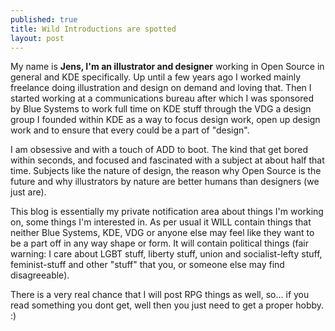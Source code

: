 ```yaml
---
published: true
title: Wild Introductions are spotted
layout: post
---
```


My name is **Jens, I'm an illustrator and designer** working in Open Source in general and KDE specifically. Up until a few years ago I worked mainly freelance doing illustration and design on demand and loving that. Then I started working at a communications bureau after which I was sponsored by Blue Systems to work full time on KDE stuff through the VDG a design group I founded within KDE as a way to focus design work, open up design work and to ensure that every could be a part of "design".

I am obsessive and with a touch of ADD to boot. The kind that get bored within seconds, and focused and fascinated with a subject at about half that time. Subjects like the nature of design, the reason why Open Source is the future and why illustrators by nature are better humans than designers (we just are).    

This blog is essentially my private notification area about things I'm working on, some things I'm interested in. As per usual it WILL contain things that neither Blue Systems, KDE, VDG or anyone else may feel like they want to be a part off in any way shape or form. It will contain political things (fair warning: I care about LGBT stuff, liberty stuff, union and socialist-lefty stuff, feminist-stuff and other "stuff" that you, or someone else may find disagreeable).  

There is a very real chance that I will post RPG things as well, so... if you read something you dont get, well then you just need to get a proper hobby. :)